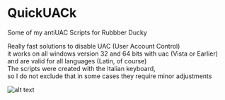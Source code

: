 # QuickUACk
Some of my antiUAC Scripts for Rubbber Ducky

Really fast solutions to disable UAC (User Account Control) 
</BR>
it works on all windows version 32 and 64 bits with uac (Vista or Earlier) 
</BR>
and are valid for all languages (Latin, of course) 
</BR>
The scripts were created with the Italian keyboard, 
</BR>
so I do not exclude that in some cases they require minor adjustments


![alt text](https://media1.giphy.com/media/aQrYT4WVN55aU/giphy.gif)
